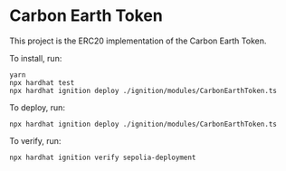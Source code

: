 # Carbon Earth Token

This project is the ERC20 implementation of the Carbon Earth Token.

To install, run:

```shell
yarn
npx hardhat test
npx hardhat ignition deploy ./ignition/modules/CarbonEarthToken.ts
```

To deploy, run:

```shell
npx hardhat ignition deploy ./ignition/modules/CarbonEarthToken.ts
```

To verify, run:

```shell
npx hardhat ignition verify sepolia-deployment
```


